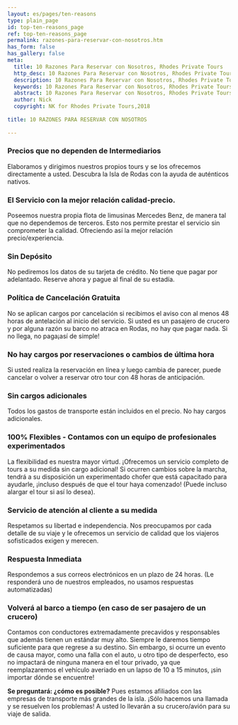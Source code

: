 ```yaml
---
layout: es/pages/ten-reasons
type: plain_page
id: top-ten-reasons_page
ref: top-ten-reasons_page
permalink: razones-para-reservar-con-nosotros.htm
has_form: false
has_gallery: false
meta:
  title: 10 Razones Para Reservar con Nosotros, Rhodes Private Tours
  http_desc: 10 Razones Para Reservar con Nosotros, Rhodes Private Tours
  description: 10 Razones Para Reservar con Nosotros, Rhodes Private Tours
  keywords: 10 Razones Para Reservar con Nosotros, Rhodes Private Tours
  abstract: 10 Razones Para Reservar con Nosotros, Rhodes Private Tours
  author: Nick
  copyright: NK for Rhodes Private Tours,2018
  
title: 10 RAZONES PARA RESERVAR CON NOSOTROS
    
---
```

### Precios que no dependen de Intermediarios

Elaboramos y dirigimos nuestros propios tours y se los ofrecemos directamente a usted. Descubra la Isla de Rodas con la ayuda de auténticos nativos.

### El Servicio con la mejor relación calidad-precio.

Poseemos nuestra propia flota de limusinas Mercedes Benz, de manera tal que no dependemos de terceros. Esto nos permite prestar el servicio sin comprometer la calidad. Ofreciendo así la mejor relación precio/experiencia.

### Sin Depósito

No pediremos los datos de su tarjeta de crédito. No tiene que pagar por adelantado. Reserve ahora y pague al final de su estadía.

### Política de Cancelación Gratuita

No se aplican cargos por cancelación si recibimos el aviso con al menos 48 horas de antelación al inicio del servicio. Si usted es un pasajero de crucero y por alguna razón su barco no atraca en Rodas, no hay que pagar nada. Si no llega, no paga¡así de simple!

### No hay cargos por reservaciones o cambios de última hora

Si usted realiza la reservación en línea y luego cambia de parecer, puede cancelar o volver a reservar otro tour con 48 horas de anticipación.

### Sin cargos adicionales

Todos los gastos de transporte están incluidos en el precio. No hay cargos adicionales.

### 100% Flexibles - Contamos con un equipo de profesionales experimentados

La flexibilidad es nuestra mayor virtud. ¡Ofrecemos un servicio completo de tours a su medida sin cargo adicional! Si ocurren cambios sobre la marcha, tendrá a su disposición un experimentado chofer que está capacitado para ayudarle, ¡incluso después de que el tour haya comenzado! (Puede incluso alargar el tour si así lo desea).

### Servicio de atención al cliente a su medida

Respetamos su libertad e independencia. Nos preocupamos por cada detalle de su viaje y le ofrecemos un servicio de calidad que los viajeros sofisticados exigen y merecen.

### Respuesta Inmediata

Respondemos a sus correos electrónicos en un plazo de 24 horas. (Le responderá uno de nuestros empleados, no usamos respuestas automatizadas)

### Volverá al barco a tiempo (en caso de ser pasajero de un crucero)

Contamos con conductores extremadamente precavidos y responsables que además tienen un estándar muy alto. Siempre le daremos tiempo suficiente para que regrese a su destino. Sin embargo, si ocurre un evento de causa mayor, como una falla con el auto, u otro tipo de desperfecto, eso no impactará de ninguna manera en el tour privado, ya que reemplazaremos el vehículo averiado en un lapso de 10 a 15 minutos, ¡sin importar dónde se encuentre!

**Se preguntará: ¿cómo es posible?** Pues estamos afiliados con las empresas de transporte más grandes de la isla. ¡Sólo hacemos una llamada y se resuelven los problemas! A usted lo llevarán a su crucero/avión para su viaje de salida.